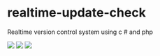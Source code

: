 # realtime-update-check
Realtime version control system using c # and php


![](img/1.png)
![](img/2.png)
![](img/3.png)
